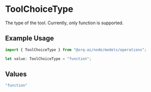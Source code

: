 # ToolChoiceType

The type of the tool. Currently, only function is supported.

## Example Usage

```typescript
import { ToolChoiceType } from "@orq-ai/node/models/operations";

let value: ToolChoiceType = "function";
```

## Values

```typescript
"function"
```